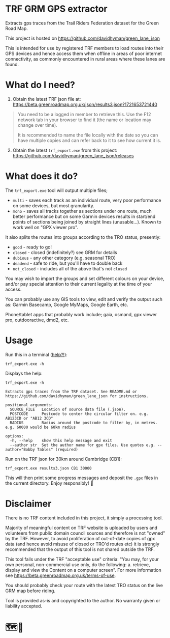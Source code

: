 # TRF GRM GPS extractor

Extracts gps traces from the Trail Riders Federation dataset for the Green Road Map.

This project is hosted on https://github.com/davidhyman/green_lane_json

This is intended for use by registered TRF members to load routes into their GPS devices and hence access them
when offline in areas of poor internet connectivity, as commonly encountered in rural areas where these lanes
are found.

# What do I need?
1. Obtain the latest TRF json file at: https://beta.greenroadmap.org.uk/json/results3.json?1721653721440

> You need to be a logged in member to retrieve this. Use the F12 network tab in your browser to find it (the name or location may change over time).
> 
> It is recommended to name the file locally with the date so you can have multiple copies and can refer back to it to see how current it is.

2. Obtain the latest `trf_export.exe` from this project: https://github.com/davidhyman/green_lane_json/releases

# What does it do?
The `trf_export.exe` tool will output multiple files;
- `multi` - saves each track as an individual route, very poor performance on some devices, but most granularity.
- `mono` - saves all tracks together as sections under one route, much better performance but on some
  Garmin devices results in start/end points of sections being joined by straight lines (unusable...).
  Known to work well on "GPX viewer pro".

It also splits the routes into groups according to the TRO status, presently:
- `good` - ready to go!
- `closed` - closed (indefinitely?) see GRM for details
- `dubious` - any other category (e.g. seasonal TRO)
- `deadend` - safe to ride, but you'll have to double back
- `not_closed` - includes all of the above that's not `closed`

You may wish to import the groups and set different colours on your device, and/or pay special attention to their current legality at the time of your access.

You can probably use any GIS tools to view, edit and verify the output such as: Garmin Basecamp, Google MyMaps, Google Earth, etc.

Phone/tablet apps that probably work include; gaia, osmand, gpx viewer pro, outdooractive, dmd2, etc.

# Usage

Run this in a terminal ([help?!](https://towardsdatascience.com/a-quick-guide-to-using-command-line-terminal-96815b97b955)):
```shell
trf_export.exe -h
```

Displays the help:
```shell
trf_export.exe -h

Extracts gps traces from the TRF dataset. See README.md or https://github.com/davidhyman/green_lane_json for instructions.

positional arguments:
  SOURCE_FILE   Location of source data file (.json).
  POSTCODE      Postcode to center the circular filter on. e.g. AB123CD or "AB12 3CD"
  RADIUS        Radius around the postcode to filter by, in metres. e.g. 60000 would be 60km radius

options:
  -h, --help    show this help message and exit
  --author str  Set the author name for gpx files. Use quotes e.g. --author="Bobby Tables" (required)
```

Run on the TRF json for 30km around Cambridge (CB1):
```shell
trf_export.exe results3.json CB1 30000
```
This will then print some progress messages and deposit the `.gpx` files in the current directory. Enjoy responsibly! 🍻


# Disclaimer

There is no TRF content included in this project, it simply a processing tool.

Majority of meaningful content on TRF website is uploaded by users and volunteers from public domain council sources and therefore is not "owned" by the TRF.
However, to avoid proliferation of out-of-date copies of gpx data (and hence avoid misuse of closed or TRO'd routes etc)
it is strongly recommended that the output of this tool is not shared outside the TRF.

This tool falls under the TRF "acceptable use" criteria: "You may, for your own personal, non-commercial use only, do the following: a. retrieve, display and view the Content on a computer screen".
For more information see https://beta.greenroadmap.org.uk/terms-of-use.

You should probably check your route with the latest TRO status on the live GRM map before riding.

Tool is provided as-is and copyrighted to the author. No warranty given or liability accepted.

# 🗺️🚦
